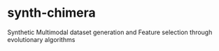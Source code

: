 # synth-chimera
Synthetic Multimodal dataset generation and Feature selection through evolutionary algorithms
